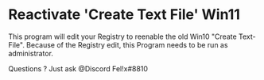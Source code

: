 # Reactivate 'Create Text File' Win11
This program will edit your Registry to reenable the old Win10 "Create Text-File".
Because of the Registry edit, this Program needs to be run as administrator.

Questions ? Just ask @Discord Fel!x#8810
